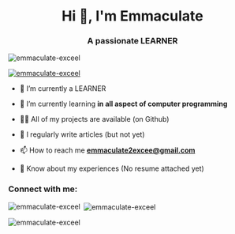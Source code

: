 <h1 align="center">Hi 👋, I'm Emmaculate</h1>
<h3 align="center">A passionate LEARNER</h3>

<p align="left"> <img src="https://komarev.com/ghpvc/?username=emmaculate-exceel&label=Profile%20views&color=0e75b6&style=flat" alt="emmaculate-exceel" /> </p>

<p align="left"> <a href="https://github.com/ryo-ma/github-profile-trophy"><img src="https://github-profile-trophy.vercel.app/?username=emmaculate-exceel" alt="emmaculate-exceel" /></a> </p>

- 🔭 I’m currently a LEARNER

- 🌱 I’m currently learning **in all aspect of computer programming**

- 👨‍💻 All of my projects are available (on Github)

- 📝 I regularly write articles (but not yet)

- 📫 How to reach me **emmaculate2excee@gmail.com**

- 📄 Know about my experiences (No resume attached yet)

<h3 align="left">Connect with me:</h3>
<p align="left">
</p>

<p><img align="left" src="https://github-readme-stats.vercel.app/api/top-langs?username=emmaculate-exceel&show_icons=true&locale=en&layout=compact" alt="emmaculate-exceel" /></p>

<p>&nbsp;<img align="center" src="https://github-readme-stats.vercel.app/api?username=emmaculate-exceel&show_icons=true&locale=en" alt="emmaculate-exceel" /></p>

<p><img align="center" src="https://github-readme-streak-stats.herokuapp.com/?user=emmaculate-exceel&" alt="emmaculate-exceel" /></p>
